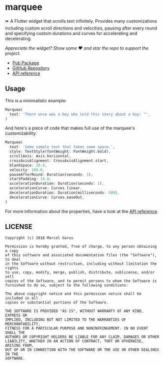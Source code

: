 # marquee

⏩ A Flutter widget that scrolls text infinitely. Provides many customizations
including custom scroll directions and velocities, pausing after every round
and specifying custom durations and curves for accelerating and decelerating.

*Appreciate the widget? Show some ❤️ and star the repo to support the project.*

- [Pub Package](https://pub.dartlang.org/packages/marquee)
- [GitHub Repository](https://github.com/marcelgarus/marquee)
- [API reference](https://pub.dartlang.org/documentation/marquee/)

## Usage

This is a minimalistic example:

```dart
Marquee(
  text: 'There once was a boy who told this story about a boy: "',
)
```

And here's a piece of code that makes full use of the marquee's
customizability:

```dart
Marquee(
  text: 'Some sample text that takes some space.',
  style: TextStyle(fontWeight: FontWeight.bold),
  scrollAxis: Axis.horizontal,
  crossAxisAlignment: CrossAxisAlignment.start,
  blankSpace: 20.0,
  velocity: 100.0,
  pauseAfterRound: Duration(seconds: 1),
  startPadding: 10.0,
  accelerationDuration: Duration(seconds: 1),
  accelerationCurve: Curves.linear,
  decelerationDuration: Duration(milliseconds: 500),
  decelerationCurve: Curves.easeOut,
)
```

For more information about the properties, have a look at the
[API reference](https://pub.dartlang.org/documentation/marquee/).

## LICENSE

```
Copyright (c) 2018 Marcel Garus

Permission is hereby granted, free of charge, to any person obtaining a copy
of this software and associated documentation files (the "Software"), to deal
in the Software without restriction, including without limitation the rights
to use, copy, modify, merge, publish, distribute, sublicense, and/or sell
copies of the Software, and to permit persons to whom the Software is
furnished to do so, subject to the following conditions:

The above copyright notice and this permission notice shall be included in all
copies or substantial portions of the Software.

THE SOFTWARE IS PROVIDED "AS IS", WITHOUT WARRANTY OF ANY KIND, EXPRESS OR
IMPLIED, INCLUDING BUT NOT LIMITED TO THE WARRANTIES OF MERCHANTABILITY,
FITNESS FOR A PARTICULAR PURPOSE AND NONINFRINGEMENT. IN NO EVENT SHALL THE
AUTHORS OR COPYRIGHT HOLDERS BE LIABLE FOR ANY CLAIM, DAMAGES OR OTHER
LIABILITY, WHETHER IN AN ACTION OF CONTRACT, TORT OR OTHERWISE, ARISING FROM,
OUT OF OR IN CONNECTION WITH THE SOFTWARE OR THE USE OR OTHER DEALINGS IN THE
SOFTWARE.
```
